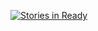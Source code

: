 [![Stories in Ready](https://badge.waffle.io/gmartsenkov/go_console_web_socket_chat.png?label=ready&title=Ready)](http://waffle.io/gmartsenkov/go_console_web_socket_chat)
